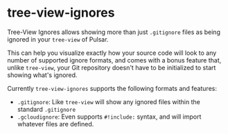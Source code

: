 # tree-view-ignores

Tree-View Ignores allows showing more than just `.gitignore` files as being ignored in your `tree-view` of Pulsar.

This can help you visualize exactly how your source code will look to any number of supported ignore formats, and comes with a bonus feature that, unlike `tree-view`, your Git repository doesn't have to be initialized to start showing what's ignored.

Currently `tree-view-ignores` supports the following formats and features:

* `.gitignore`: Like `tree-view` will show any ignored files within the standard `.gitignore`
* `.gcloudignore`: Even supports `#!include:` syntax, and will import whatever files are defined.
